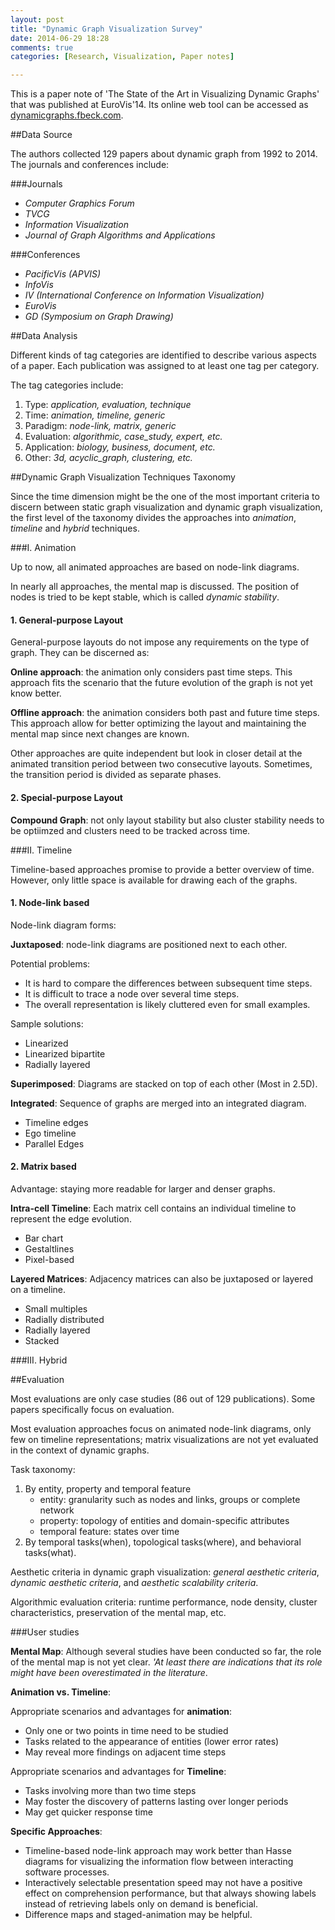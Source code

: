 ```yaml
---
layout: post
title: "Dynamic Graph Visualization Survey"
date: 2014-06-29 18:28
comments: true
categories: [Research, Visualization, Paper notes]

---
```


This is a paper note of 'The State of the Art in Visualizing Dynamic Graphs' that was published at EuroVis'14. Its online web tool can be accessed as [dynamicgraphs.fbeck.com](http://dynamicgraphs.fbeck.com).

##Data Source

The authors collected 129 papers about dynamic graph from 1992 to 2014. The journals and conferences include:

###Journals

- *Computer Graphics Forum*
- *TVCG*
- *Information Visualization*
- *Journal of Graph Algorithms and Applications*

###Conferences

- *PacificVis (APVIS)*
- *InfoVis*
- *IV (International Conference on Information Visualization)*
- *EuroVis*
- *GD (Symposium on Graph Drawing)*

<!--more-->

##Data Analysis

Different kinds of tag categories are identified to describe various aspects of a paper. Each publication was assigned to at least one tag per category.

The tag categories include:

1. Type: *application, evaluation, technique*
2. Time: *animation, timeline, generic*
3. Paradigm: *node-link, matrix, generic*
4. Evaluation: *algorithmic, case_study, expert, etc.*
5. Application: *biology, business, document, etc.*
6. Other: *3d, acyclic_graph, clustering, etc.*

##Dynamic Graph Visualization Techniques Taxonomy

Since the time dimension might be the one of the most important criteria to discern between static graph visualization and dynamic graph visualization, the first level of the taxonomy divides the approaches into *animation*, *timeline* and *hybrid* techniques.

###I. Animation

Up to now, all animated approaches are based on node-link diagrams.

In nearly all approaches, the mental map is discussed. The position of nodes is tried to be kept stable, which is called *dynamic stability*.

#### 1. General-purpose Layout

General-purpose layouts do not impose any requirements on the type of graph. They can be discerned as:

**Online approach**: the animation only considers past time steps. This approach fits the scenario that the future evolution of the graph is not yet know better.

**Offline approach**: the animation considers both past and future time steps. This approach allow for better optimizing the layout and maintaining the mental map since next changes are known.

Other approaches are quite independent but look in closer detail at the animated transition period between two consecutive layouts. Sometimes, the transition period is divided as separate phases.

#### 2. Special-purpose Layout

**Compound Graph**: not only layout stability but also cluster stability needs to be optiimzed and clusters need to be tracked across time.

###II. Timeline

Timeline-based approaches promise to provide a better overview of time. However, only little space is available for drawing each of the graphs.

#### 1. Node-link based

Node-link diagram forms:

**Juxtaposed**: node-link diagrams are positioned next to each other.

Potential problems:

- It is hard to compare the differences between subsequent time steps.
- It is difficult to trace a node over several time steps.
- The overall representation is likely cluttered even for small examples.

Sample solutions:

- Linearized
- Linearized bipartite
- Radially layered

**Superimposed**: Diagrams are stacked on top of each other (Most in 2.5D).

**Integrated**: Sequence of graphs are merged into an integrated diagram.

- Timeline edges
- Ego timeline
- Parallel Edges

#### 2. Matrix based

Advantage: staying more readable for larger and denser graphs.

**Intra-cell Timeline**: Each matrix cell contains an individual timeline to represent the edge evolution.

- Bar chart
- Gestaltlines
- Pixel-based

**Layered Matrices**: Adjacency matrices can also be juxtaposed or layered on a timeline.

- Small multiples
- Radially distributed
- Radially layered
- Stacked

###III. Hybrid

##Evaluation

Most evaluations are only case studies (86 out of 129 publications). Some papers specifically focus on evaluation.

Most evaluation approaches focus on animated node-link diagrams, only few on timeline representations; matrix visualizations are not yet evaluated in the context of dynamic graphs.

Task taxonomy:

1. By entity, property and temporal feature
	- entity: granularity such as nodes and links, groups or complete network
   - property: topology of entities and domain-specific attributes
   - temporal feature: states over time
2. By temporal tasks(when), topological tasks(where), and behavioral tasks(what).

Aesthetic criteria in dynamic graph visualization: *general aesthetic criteria*, *dynamic aesthetic criteria*, and *aesthetic scalability criteria*.

Algorithmic evaluation criteria: runtime performance, node density, cluster characteristics, preservation of the mental map, etc.

###User studies

**Mental Map**: Although several studies have been conducted so far, the role of the mental map is not yet clear. *'At least there are indications that its role might have been overestimated in the literature*.

**Animation vs. Timeline**:

Appropriate scenarios and advantages for **animation**:

- Only one or two points in time need to be studied
- Tasks related to the appearance of entities (lower error rates)
- May reveal more findings on adjacent time steps

Appropriate scenarios and advantages for **Timeline**:

- Tasks involving more than two time steps
- May foster the discovery of patterns lasting over longer periods
- May get quicker response time

**Specific Approaches**:

- Timeline-based node-link approach may work better than Hasse diagrams for visualizing the information flow between interacting software processes.
- Interactively selectable presentation speed may not have a positive effect on comprehension performance, but that always showing labels instead of retrieving labels only on demand is beneficial.
- Difference maps and staged-animation may be helpful.

